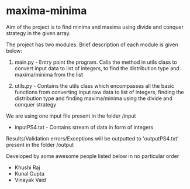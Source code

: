 # maxima-minima
Aim of the project is to find minima and maxima using divide and conquer strategy in the given array.

The project has two modules. Brief description of each module is given below:

1) main.py - Entry point the program. Calls the method in utils class to convert input data to list of integers, to find the distribution type and maxima/minima from the list

2) utils.py - Contains the utils class which encompasses all the basic functions from converting input raw data to list of integers, finding the distribution type and finding maxima/minima using the divide and conquer strategy

We are using one input file present in the folder /input
- inputPS4.txt - Contains stream of data in form of integers 

Results/Validation errors/Exceptions will be outputted to 'outputPS4.txt' present in the folder /output

Developed by some awesome people listed below in no particular order

- Khushi Raj 
- Kunal Gupta 
- Vinayak Vaid 
